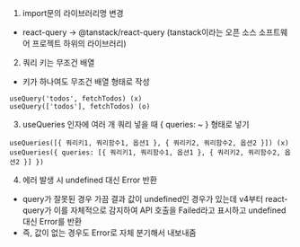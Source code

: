1. import문의 라이브러리명 변경

- react-query -> @tanstack/react-query (tanstack이라는 오픈 소스 소프트웨어 프로젝트 하위의 라이브러리)

2. 쿼리 키는 무조건 배열

- 키가 하나여도 무조건 배열 형태로 작성

```
useQuery('todos', fetchTodos) (x)
useQuery(['todos'], fetchTodos) (o)
```

3. useQueries 인자에 여러 개 쿼리 넣을 때 { queries: ~ } 형태로 넣기

```
useQueries([{ 쿼리키1, 쿼리함수1, 옵션1 }, { 쿼리키2, 쿼리함수2, 옵션2 }]) (x)
useQueries({ queries: [{ 쿼리키1, 쿼리함수1, 옵션1 }, { 쿼리키2, 쿼리함수2, 옵션2 }] })
```

4. 에러 발생 시 undefined 대신 Error 반환

- query가 잘못된 경우 가끔 결과 값이 undefined인 경우가 있는데 v4부터 react-query가 이를 자체적으로 감지하여 API 호출을 Failed라고 표시하고 undefined 대신 Error를 반환
- 즉, 값이 없는 경우도 Error로 자체 분기해서 내보내줌
